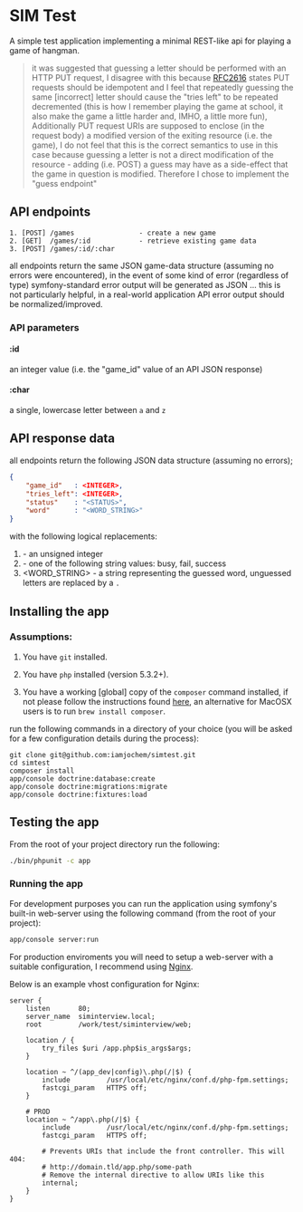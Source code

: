 # SIM Test

A simple test application implementing a minimal REST-like api for playing a game of hangman.

> it was suggested that guessing a letter should be performed with an HTTP PUT request, I disagree with this because [RFC2616](http://www.ietf.org/rfc/rfc2616) states PUT requests should be idempotent and I feel that repeatedly guessing the same [incorrect] letter should cause the "tries left" to be repeated decremented (this is how I remember playing the game at school, it also make the game a little harder and, IMHO, a little more fun), Additionally PUT request URIs are supposed to enclose (in the request body) a modified version of the exiting resource (i.e. the game), I do not feel that this is the correct semantics to use in this case because guessing a letter is not a direct modification of the resource - adding (i.e. POST) a guess may have as a side-effect that the game in question is modified. Therefore I chose to implement the "guess endpoint"



## API endpoints

```
1. [POST] /games 				- create a new game
2. [GET]  /games/:id 			- retrieve existing game data
3. [POST] /games/:id/:char
```

all endpoints return the same JSON game-data structure (assuming no errors were encountered), in the event of some kind of error (regardless of type) symfony-standard error output will be generated as JSON ... this is not particularly helpful, in a real-world application API error output should be normalized/improved.

### API parameters

#### :id

an integer value (i.e. the "game_id" value of an API JSON response)

#### :char

a single, lowercase letter between `a` and `z`


## API response data

all endpoints return the following JSON data structure (assuming no errors);

```json
{
	"game_id" 	: <INTEGER>,
	"tries_left": <INTEGER>,
	"status"	: "<STATUS>",
	"word"		: "<WORD_STRING>"
}
```

with the following logical replacements:

1. <INTEGER>		- an unsigned integer
2. <STATUS>			- one of the following string values: busy, fail, success
3. <WORD_STRING>	- a string representing the guessed word, unguessed letters are replaced by a `.`



## Installing the app

### Assumptions:

1. You have `git` installed. 

2. You have `php` installed (version 5.3.2+).

3. You have a working [global] copy of the `composer` command installed, if not please follow the instructions found [here](https://getcomposer.org/doc/00-intro.md), an alternative for MacOSX users is to run `brew install composer`.

run the following commands in a directory of your choice (you will be asked for a few configuration details during the process):

```
git clone git@github.com:iamjochem/simtest.git
cd simtest
composer install
app/console doctrine:database:create
app/console doctrine:migrations:migrate
app/console doctrine:fixtures:load
```

## Testing the app

From the root of your project directory run the following:

```sh
./bin/phpunit -c app
```


### Running the app

For development purposes you can run the application using symfony's built-in web-server using the following command (from the root of your project):

```sh
app/console server:run
```

For production enviroments you will need to setup a web-server with a suitable configuration, I recommend using [Nginx](http://nginx.org/).

Below is an example vhost configuration for Nginx:

```
server {
    listen       80;
    server_name  siminterview.local;
    root         /work/test/siminterview/web;

    location / {
        try_files $uri /app.php$is_args$args;
    }

    location ~ ^/(app_dev|config)\.php(/|$) {
        include         /usr/local/etc/nginx/conf.d/php-fpm.settings;         
        fastcgi_param   HTTPS off;
    }

    # PROD
    location ~ ^/app\.php(/|$) {
        include         /usr/local/etc/nginx/conf.d/php-fpm.settings;         
        fastcgi_param   HTTPS off;

        # Prevents URIs that include the front controller. This will 404:
        # http://domain.tld/app.php/some-path
        # Remove the internal directive to allow URIs like this
        internal;
    }
}
```
